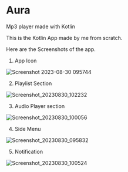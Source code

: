 # Aura
Mp3 player made with Kotlin

This is the Kotlin App made by me from scratch.

Here are the Screenshots of the app.
1. App Icon

![Screenshot 2023-08-30 095744](https://github.com/Shresth16/Aura/assets/103533387/1a13856c-0190-4dcc-8e7c-31d35433f660)



2. Playlist Section

![Screenshot_20230830_102232](https://github.com/Shresth16/Aura/assets/103533387/62fd88e2-f0e9-422f-9ce2-1f66b3c01b93)

   

3. Audio Player section

![Screenshot_20230830_100056](https://github.com/Shresth16/Aura/assets/103533387/acf9a9c7-1a32-4263-b5ee-eab28c03c9d6)

   

4. Side Menu

![Screenshot_20230830_095832](https://github.com/Shresth16/Aura/assets/103533387/bff83a90-207c-4520-8923-ab5d0b0ce35d)

   

5. Notification

![Screenshot_20230830_100524](https://github.com/Shresth16/Aura/assets/103533387/1835da8f-0345-43b6-b029-51247989f0ad)

   
